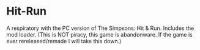 # Hit-Run
A respiratory with the PC version of The Simpsons: Hit &amp; Run. Includes the mod loader.
(This is NOT piracy, this game is abandonware. If the game is ever rereleased/remade I will take this down.)
